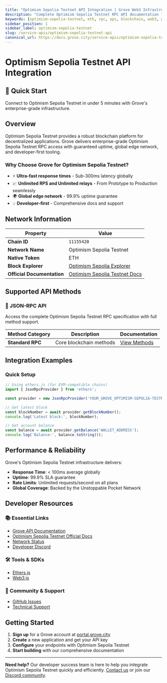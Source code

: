 ```yaml
---
title: "Optimism Sepolia Testnet API Integration | Grove Web3 Infrastructure"
description: "Complete Optimism Sepolia Testnet RPC API documentation for developers. Fast, reliable Optimism Sepolia Testnet blockchain access with Grove's enterprise infrastructure. Get started in minutes."
keywords: [optimism-sepolia-testnet, eth, rpc, api, blockchain, web3, grove, infrastructure, developers, integration]
sidebar_position: 1
sidebar_label: optimism-sepolia-testnet
slug: /service-apis/optimism-sepolia-testnet-api
canonical_url: https://docs.grove.city/service-apis/optimism-sepolia-testnet-api
---
```


# Optimism Sepolia Testnet API Integration

<div style={{background: "linear-gradient(135deg, #ff0420 0%, #ff6b35 100%)", color: "white", padding: "1.5rem", borderRadius: "8px", margin: "1rem 0"}}>
  <h2 style={{color: "white", marginTop: 0}}>🚀 Quick Start</h2>
  <p style={{marginBottom: 0, fontSize: "1.1rem"}}>Connect to Optimism Sepolia Testnet in under 5 minutes with Grove's enterprise-grade infrastructure.</p>
</div>

## Overview

Optimism Sepolia Testnet provides a robust blockchain platform for decentralized applications. Grove delivers enterprise-grade Optimism Sepolia Testnet RPC access with guaranteed uptime, global edge network, and developer-first tooling.

### Why Choose Grove for Optimism Sepolia Testnet?

- ⚡ **Ultra-fast response times** - Sub-300ms latency globally
- 📈 **Unlimited RPS and Unlimited relays** - From Prototype to Production seamlessly
- 🌍 **Global edge network** - 99.9% uptime guarantee
- 💡 **Developer-first** - Comprehensive docs and support

## Network Information

| Property | Value |
|----------|-------|
| **Chain ID** | `11155420` |
| **Network Name** | Optimism Sepolia Testnet |
| **Native Token** | ETH |
| **Block Explorer** | [Optimism Sepolia Explorer](https://sepolia-optimism.etherscan.io) |
| **Official Documentation** | [Optimism Sepolia Testnet Docs](https://docs.optimism.io/) |

## Supported API Methods

### 🔌 JSON-RPC API
Access the complete Optimism Sepolia Testnet RPC specification with full method support.

| Method Category | Description | Documentation |
|-----------------|-------------|---------------|
| **Standard RPC** | Core blockchain methods | [View Methods](../grove-api/api-definition/definition#json-rpc-supported-methods) |

## Integration Examples

### Quick Setup

```javascript
// Using ethers.js (for EVM-compatible chains)
import { JsonRpcProvider } from 'ethers';

const provider = new JsonRpcProvider('YOUR_GROVE_OPTIMISM-SEPOLIA-TESTNET_ENDPOINT');

// Get latest block
const blockNumber = await provider.getBlockNumber();
console.log('Latest block:', blockNumber);

// Get account balance
const balance = await provider.getBalance('WALLET_ADDRESS');
console.log('Balance:', balance.toString());
```

## Performance & Reliability

Grove's Optimism Sepolia Testnet infrastructure delivers:

- **Response Time**: < 100ms average globally
- **Uptime**: 99.9% SLA guarantee  
- **Rate Limits**: Unlimited requests/second on all plans
- **Global Coverage**: Backed by the Unstoppable Pocket Network

## Developer Resources

### 📚 Essential Links
- [Grove API Documentation](../grove-api/overview/grove-api)
- [Optimism Sepolia Testnet Official Docs](https://docs.optimism.io/)
- [Network Status](https://status.grove.city)
- [Developer Discord](https://discord.gg/build-with-grove)

### 🛠️ Tools & SDKs
- [Ethers.js](https://docs.ethers.io/)
- [Web3.js](https://web3js.readthedocs.io/)

### 💬 Community & Support
- [GitHub Issues](https://github.com/buildwithgrove/path)  
- [Technical Support](https://discord.com/channels/824324475256438814/1150805396085293106)

## Getting Started

1. **Sign up** for a Grove account at [portal.grove.city](https://portal.grove.city)
2. **Create** a new application and get your API key
3. **Configure** your endpoints with Optimism Sepolia Testnet
4. **Start building** with our comprehensive documentation

---

<div style={{background: "#f8f9fa", padding: "1rem", borderLeft: "4px solid #007bff", margin: "1rem 0"}}>
  <strong>Need help?</strong> Our developer success team is here to help you integrate Optimism Sepolia Testnet quickly and efficiently. <a href="mailto:portal@grove.city">Contact us</a> or join our <a href="https://discord.gg/build-with-grove">Discord community</a>.
</div>
